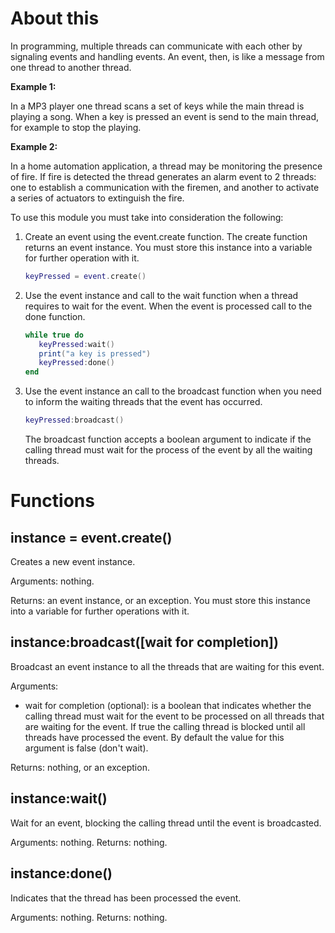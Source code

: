 # About this

In programming, multiple threads can communicate with each other by signaling events and handling events. An event, then, is like a message from one thread to another thread.

  **Example 1:**
 
  In a MP3 player one thread scans a set of keys while the main thread is playing a song. When a key is pressed an event is send to the main thread, for example to stop the playing.


  **Example 2:**

  In a home automation application, a thread may be monitoring the presence of fire. If fire is detected the thread generates an alarm event to 2 threads: one to establish a communication with the firemen, and another to activate a series of actuators to extinguish the fire.

To use this module you must take into consideration the following:

  1. Create an event using the event.create function. The create function returns an event instance. You must store this instance into a variable for further operation with it.

     ```lua
     keyPressed = event.create()
     ```

  2. Use the event instance and call to the wait function when a thread requires to wait for the event. When the event is processed call to the done function.

     ```lua
     while true do
        keyPressed:wait()
        print("a key is pressed")
        keyPressed:done()
     end
     ``` 

  3. Use the event instance an call to the broadcast function when you need to inform the waiting threads that the event has occurred.

     ```lua
     keyPressed:broadcast()
     ```

     The broadcast function accepts a boolean argument to indicate if the calling thread must wait for the process of the event by all the waiting threads.

# Functions

## instance = event.create()

Creates a new event instance.

Arguments: nothing.

Returns: an event instance, or an exception. You must store this instance into a variable for further operations with it.

## instance:broadcast([wait for completion]) 

Broadcast an event instance to all the threads that are waiting for this event.

Arguments:

* wait for completion (optional): is a boolean that indicates whether the calling thread must wait for the event to be processed on all threads that are waiting for the event. If true the calling thread is blocked until all threads have processed the event. By default the value for this argument is false (don't wait).

Returns: nothing, or an exception.

## instance:wait()

Wait for an event, blocking the calling thread until the event is broadcasted.

Arguments: nothing.
Returns: nothing.

## instance:done()

Indicates that the thread has been processed the event.

Arguments: nothing.
Returns: nothing.
